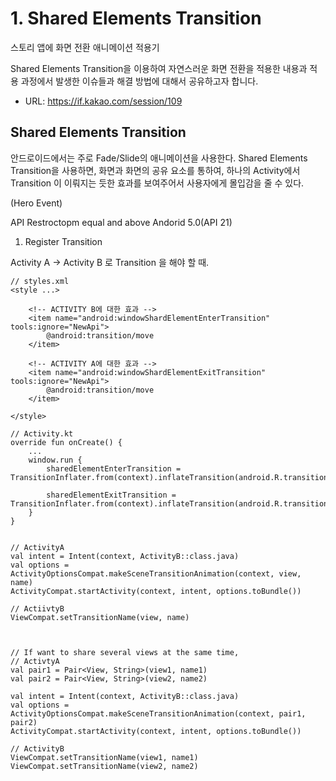 # 1. Shared Elements Transition
스토리 앱에 화면 전환 애니메이션 적용기

Shared Elements Transition을 이용하여 자연스러운 화면 전환을 적용한 내용과 적용 과정에서 발생한 이슈들과 해결 방법에 대해서 공유하고자 합니다.

- URL: https://if.kakao.com/session/109


## Shared Elements Transition
안드로이드에서는 주로 Fade/Slide의 애니메이션을 사용한다.
Shared Elements Transition을 사용하면, 화면과 화면의 공유 요소를 통하여, 하나의 Activity에서 Transition 이 이뤄지는 듯한 효과를 보여주어서 사용자에게 몰입감을 줄 수 있다.

(Hero Event)

API Restroctopm
equal and above Andorid 5.0(API 21)


1. Register Transition 

Activity A -> Activity B 로 Transition 을 해야 할 때.


```
// styles.xml
<style ...>

	<!-- ACTIVITY B에 대한 효과 -->
	<item name="android:windowShardElementEnterTransition" tools:ignore="NewApi">
		@android:transition/move
	</item>

	<!-- ACTIVITY A에 대한 효과 -->
	<item name="android:windowShardElementExitTransition" tools:ignore="NewApi">
		@android:transition/move
	</item>

</style>
```


```
// Activity.kt
override fun onCreate() {
	...
	window.run {
		sharedElementEnterTransition = TransitionInflater.from(context).inflateTransition(android.R.transition.move)

		sharedElementExitTransition = TransitionInflater.from(context).inflateTransition(android.R.transition.move)
	}
}


// ActivityA
val intent = Intent(context, ActivityB::class.java)
val options = ActivityOptionsCompat.makeSceneTransitionAnimation(context, view, name)
ActivityCompat.startActivity(context, intent, options.toBundle())

// ActiivtyB
ViewCompat.setTransitionName(view, name)



// If want to share several views at the same time,
// ActivtyA
val pair1 = Pair<View, String>(view1, name1)
val pair2 = Pair<View, String>(view2, name2)

val intent = Intent(context, ActivityB::class.java)
val options = ActivityOptionsCompat.makeSceneTransitionAnimation(context, pair1, pair2)
ActivityCompat.startActivity(context, intent, options.toBundle())

// ActivityB
ViewCompat.setTransitionName(view1, name1)
ViewCompat.setTransitionName(view2, name2)
```

